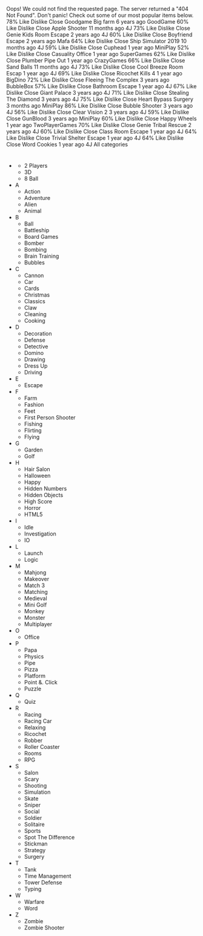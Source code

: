 Oops! We could not find the requested page. The server returned a "404 Not Found". Don't panic! Check out some of our most popular items below. 78% Like Dislike Close Goodgame Big farm 6 years ago GoodGame 60% Like Dislike Close Apple Shooter 11 months ago 4J 73% Like Dislike Close Genie Kids Room Escape 2 years ago 4J 60% Like Dislike Close Boyfriend Escape 2 years ago Mafa 64% Like Dislike Close Ship Simulator 2019 10 months ago 4J 59% Like Dislike Close Cuphead 1 year ago MiniPlay 52% Like Dislike Close Casuality Office 1 year ago SuperGames 62% Like Dislike Close Plumber Pipe Out 1 year ago CrazyGames 66% Like Dislike Close Sand Balls 11 months ago 4J 73% Like Dislike Close Cool Breeze Room Escap 1 year ago 4J 69% Like Dislike Close Ricochet Kills 4 1 year ago BigDino 72% Like Dislike Close Fleeing The Complex 3 years ago BubbleBox 57% Like Dislike Close Bathroom Escape 1 year ago 4J 67% Like Dislike Close Giant Palace 3 years ago 4J 71% Like Dislike Close Stealing The Diamond 3 years ago 4J 75% Like Dislike Close Heart Bypass Surgery 3 months ago MiniPlay 86% Like Dislike Close Bubble Shooter 3 years ago 4J 56% Like Dislike Close Clear Vision 2 3 years ago 4J 59% Like Dislike Close GunBlood 3 years ago MiniPlay 60% Like Dislike Close Happy Wheels 1 year ago TwoPlayerGames 70% Like Dislike Close Genie Tribal Rescue 2 years ago 4J 60% Like Dislike Close Class Room Escape 1 year ago 4J 64% Like Dislike Close Trivial Shelter Escape 1 year ago 4J 64% Like Dislike Close Word Cookies 1 year ago 4J All categories

*   #
    *   2 Players
    *   3D
    *   8 Ball
*   A
    *   Action
    *   Adventure
    *   Alien
    *   Animal
*   B
    *   Ball
    *   Battleship
    *   Board Games
    *   Bomber
    *   Bombing
    *   Brain Training
    *   Bubbles
*   C
    *   Cannon
    *   Car
    *   Cards
    *   Christmas
    *   Classics
    *   Claw
    *   Cleaning
    *   Cooking
*   D
    *   Decoration
    *   Defense
    *   Detective
    *   Domino
    *   Drawing
    *   Dress Up
    *   Driving
*   E
    *   Escape
*   F
    *   Farm
    *   Fashion
    *   Feet
    *   First Person Shooter
    *   Fishing
    *   Flirting
    *   Flying
*   G
    *   Garden
    *   Golf
*   H
    *   Hair Salon
    *   Halloween
    *   Happy
    *   Hidden Numbers
    *   Hidden Objects
    *   High Score
    *   Horror
    *   HTML5
*   I
    *   Idle
    *   Investigation
    *   IO
*   L
    *   Launch
    *   Logic
*   M
    *   Mahjong
    *   Makeover
    *   Match 3
    *   Matching
    *   Medieval
    *   Mini Golf
    *   Monkey
    *   Monster
    *   Multiplayer
*   O
    *   Office
*   P
    *   Papa
    *   Physics
    *   Pipe
    *   Pizza
    *   Platform
    *   Point &. Click
    *   Puzzle
*   Q
    *   Quiz
*   R
    *   Racing
    *   Racing Car
    *   Relaxing
    *   Ricochet
    *   Robber
    *   Roller Coaster
    *   Rooms
    *   RPG
*   S
    *   Salon
    *   Scary
    *   Shooting
    *   Simulation
    *   Skate
    *   Sniper
    *   Social
    *   Soldier
    *   Solitaire
    *   Sports
    *   Spot The Difference
    *   Stickman
    *   Strategy
    *   Surgery
*   T
    *   Tank
    *   Time Management
    *   Tower Defense
    *   Typing
*   W
    *   Warfare
    *   Word
*   Z
    *   Zombie
    *   Zombie Shooter